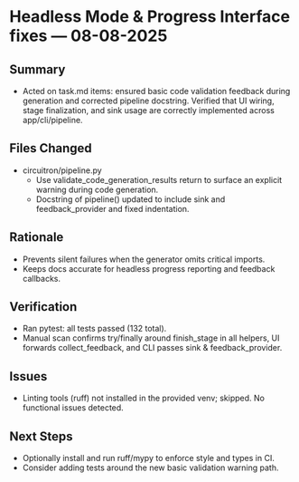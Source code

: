 # Headless Mode & Progress Interface fixes — 08-08-2025

## Summary
- Acted on task.md items: ensured basic code validation feedback during generation and corrected pipeline docstring. Verified that UI wiring, stage finalization, and sink usage are correctly implemented across app/cli/pipeline.

## Files Changed
- circuitron/pipeline.py
  - Use validate_code_generation_results return to surface an explicit warning during code generation.
  - Docstring of pipeline() updated to include sink and feedback_provider and fixed indentation.

## Rationale
- Prevents silent failures when the generator omits critical imports.
- Keeps docs accurate for headless progress reporting and feedback callbacks.

## Verification
- Ran pytest: all tests passed (132 total).
- Manual scan confirms try/finally around finish_stage in all helpers, UI forwards collect_feedback, and CLI passes sink & feedback_provider.

## Issues
- Linting tools (ruff) not installed in the provided venv; skipped. No functional issues detected.

## Next Steps
- Optionally install and run ruff/mypy to enforce style and types in CI.
- Consider adding tests around the new basic validation warning path.
